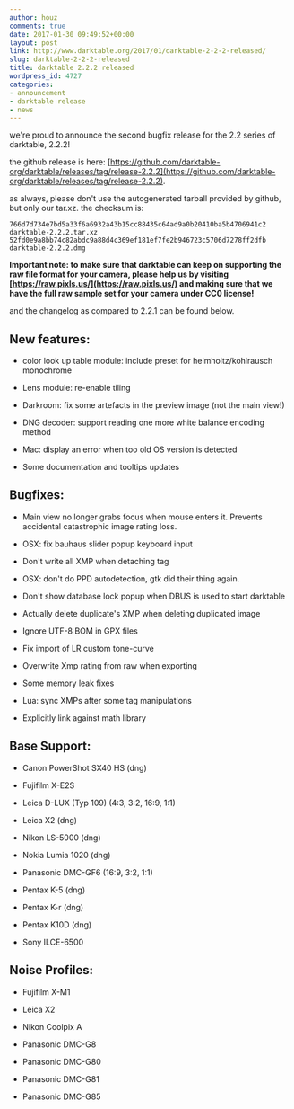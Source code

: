 ```yaml
---
author: houz
comments: true
date: 2017-01-30 09:49:52+00:00
layout: post
link: http://www.darktable.org/2017/01/darktable-2-2-2-released/
slug: darktable-2-2-2-released
title: darktable 2.2.2 released
wordpress_id: 4727
categories:
- announcement
- darktable release
- news
---
```


we're proud to announce the second bugfix release for the 2.2 series of darktable, 2.2.2!

the github release is here: [https://github.com/darktable-org/darktable/releases/tag/release-2.2.2](https://github.com/darktable-org/darktable/releases/tag/release-2.2.2).

as always, please don't use the autogenerated tarball provided by github, but only our tar.xz. the checksum is:

    
    766d7d734e7bd5a33f6a6932a43b15cc88435c64ad9a0b20410ba5b4706941c2 darktable-2.2.2.tar.xz
    52fd0e9a8bb74c82abdc9a88d4c369ef181ef7fe2b946723c5706d7278ff2dfb darktable-2.2.2.dmg


**Important note: to make sure that darktable can keep on supporting the raw file format for your camera, please help us by visiting [https://raw.pixls.us/](https://raw.pixls.us/) and making sure that we have the full raw sample set for your camera under CC0 license!**

and the changelog as compared to 2.2.1 can be found below.


## New features:





 	
  * color look up table module: include preset for helmholtz/kohlrausch monochrome

 	
  * Lens module: re-enable tiling

 	
  * Darkroom: fix some artefacts in the preview image (not the main view!)

 	
  * DNG decoder: support reading one more white balance encoding method

 	
  * Mac: display an error when too old OS version is detected

 	
  * Some documentation and tooltips updates




## Bugfixes:





 	
  * Main view no longer grabs focus when mouse enters it. Prevents accidental catastrophic image rating loss.

 	
  * OSX: fix bauhaus slider popup keyboard input

 	
  * Don't write all XMP when detaching tag

 	
  * OSX: don't do PPD autodetection, gtk did their thing again.

 	
  * Don't show database lock popup when DBUS is used to start darktable

 	
  * Actually delete duplicate's XMP when deleting duplicated image

 	
  * Ignore UTF-8 BOM in GPX files

 	
  * Fix import of LR custom tone-curve

 	
  * Overwrite Xmp rating from raw when exporting

 	
  * Some memory leak fixes

 	
  * Lua: sync XMPs after some tag manipulations

 	
  * Explicitly link against math library




## Base Support:





 	
  * Canon PowerShot SX40 HS (dng)

 	
  * Fujifilm X-E2S

 	
  * Leica D-LUX (Typ 109) (4:3, 3:2, 16:9, 1:1)

 	
  * Leica X2 (dng)

 	
  * Nikon LS-5000 (dng)

 	
  * Nokia Lumia 1020 (dng)

 	
  * Panasonic DMC-GF6 (16:9, 3:2, 1:1)

 	
  * Pentax K-5 (dng)

 	
  * Pentax K-r (dng)

 	
  * Pentax K10D (dng)

 	
  * Sony ILCE-6500




## Noise Profiles:





 	
  * Fujifilm X-M1

 	
  * Leica X2

 	
  * Nikon Coolpix A

 	
  * Panasonic DMC-G8

 	
  * Panasonic DMC-G80

 	
  * Panasonic DMC-G81

 	
  * Panasonic DMC-G85


